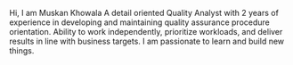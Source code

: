 Hi, I am Muskan Khowala
A detail oriented Quality Analyst with 2 years of experience in developing and maintaining quality assurance procedure orientation. Ability to work independently, prioritize workloads, and deliver results in line with business targets. I am passionate to learn and build new things.
